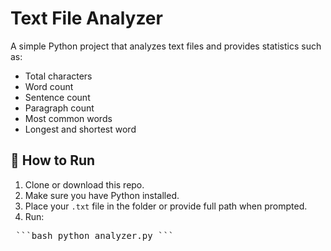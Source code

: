 # Text File Analyzer

A simple Python project that analyzes text files and provides statistics such as:

- Total characters
- Word count
- Sentence count
- Paragraph count
- Most common words
- Longest and shortest word

## 🔧 How to Run

1. Clone or download this repo.
2. Make sure you have Python installed.
3. Place your `.txt` file in the folder or provide full path when prompted.
4. Run:

<pre> ```bash python analyzer.py ``` </pre>